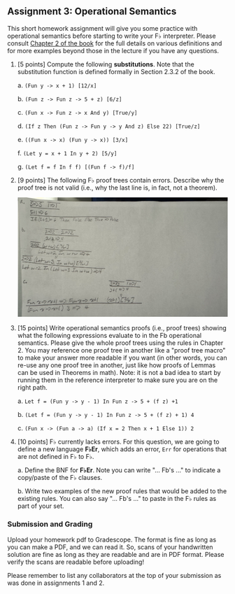 ## Assignment 3: Operational Semantics

This short homework assignment will give you some practice with operational semantics before starting to write your F&#9837; interpreter. Please consult [Chapter 2 of the book](http://pl.cs.jhu.edu/pl/book/book.pdf) for the full details on various definitions and for more examples beyond those in the lecture if you have any questions.

1.  [5 points] Compute the following **substitutions**. Note that the substitution function is defined formally in Section 2.3.2 of the book.

    a.  `(Fun y -> x + 1) [12/x]`

    b.  `(Fun z -> Fun z -> 5 + z) [6/z]`

    c.  `(Fun x -> Fun z -> x And y) [True/y]`

    d.  `(If z Then (Fun z -> Fun y -> y And z) Else 22) [True/z]`

    e.  `((Fun x -> x) (Fun y -> x)) [3/x]`

    f.  `(Let y = x + 1 In y + 2) [5/y]`

    g.  `(Let f = f In f f) [(Fun f -> f)/f]`


2. [9 points] The following F&#9837; proof trees contain errors.  Describe why the proof tree is not valid (i.e., why the last line is, in fact, not a theorem).

    <img src="a3p2.jpg" width=500>

3. [15 points] Write operational semantics proofs (i.e., proof trees) showing what the following expressions evaluate to in the Fb operational semantics. Please give the whole proof trees using the rules in Chapter 2.  You may reference one proof tree in another like a "proof tree macro" to make your answer more readable if you want (in other words, you can re-use any one proof tree in another, just like how proofs of Lemmas can be used in Theorems in math).  Note: it is not a bad idea to start by running them in the reference interpreter to make sure you are on the right path.

    a.  `Let f = (Fun y -> y - 1) In Fun z -> 5 + (f z) +1`

    b.  `(Let f = (Fun y -> y - 1) In Fun z -> 5 + (f z) + 1) 4`

    c.  `(Fun x -> (Fun a -> a) (If x = 2 Then x + 1 Else 1)) 2`

4.  [10 points] F&#9837; currently lacks errors.  For this question, we are going to define a new language **F&#9837;Er**, which adds an error, `Err` for operations that are not defined in F&#9837; to F&#9837;.

    a. Define the BNF for **F&#9837;Er**.  Note you can write "... Fb's ..." to indicate a copy/paste of the F&#9837; clauses.

    b. Write two examples of the new proof rules that would be added to the existing rules.  You can also say "... Fb's ..." to paste in the F&#9837; rules as part of your set.


### Submission and Grading

Upload your homework pdf to Gradescope. The format is fine as long as you can make a PDF, and we can read it.  So, scans of your handwritten solution are fine as long as they are readable and are in PDF format.  Please verify the scans are readable before uploading!

Please remember to list any collaborators at the top of your submission as was done in assignments 1 and 2.